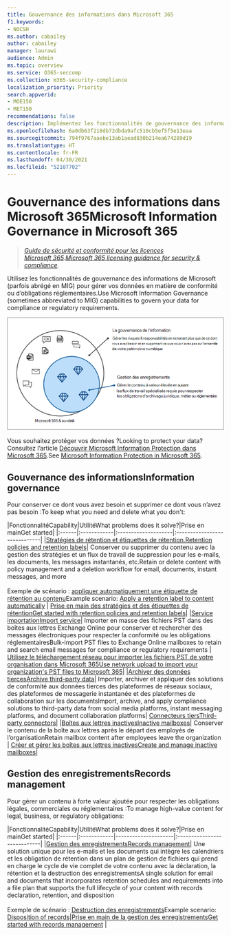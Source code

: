 ```yaml
---
title: Gouvernance des informations dans Microsoft 365
f1.keywords:
- NOCSH
ms.author: cabailey
author: cabailey
manager: laurawi
audience: Admin
ms.topic: overview
ms.service: O365-seccomp
ms.collection: m365-security-compliance
localization_priority: Priority
search.appverid:
- MOE150
- MET150
recommendations: false
description: Implémentez les fonctionnalités de gouvernance des informations de Microsoft pour gérer vos données en matière de conformité ou d’obligations réglementaires.
ms.openlocfilehash: 6a0db63f218db72dbda9afc510cb5ef5f5e13eaa
ms.sourcegitcommit: 794f9767aaebe13ab1aead830b214ea674289d19
ms.translationtype: HT
ms.contentlocale: fr-FR
ms.lasthandoff: 04/30/2021
ms.locfileid: "52107702"
---
```

# <a name="microsoft-information-governance-in-microsoft-365"></a><span data-ttu-id="3a84c-103">Gouvernance des informations dans Microsoft 365</span><span class="sxs-lookup"><span data-stu-id="3a84c-103">Microsoft Information Governance in Microsoft 365</span></span>

><span data-ttu-id="3a84c-104">*[Guide de sécurité et conformité pour les licences Microsoft 365](/office365/servicedescriptions/microsoft-365-service-descriptions/microsoft-365-tenantlevel-services-licensing-guidance/microsoft-365-security-compliance-licensing-guidance).*</span><span class="sxs-lookup"><span data-stu-id="3a84c-104">*[Microsoft 365 licensing guidance for security & compliance](/office365/servicedescriptions/microsoft-365-service-descriptions/microsoft-365-tenantlevel-services-licensing-guidance/microsoft-365-security-compliance-licensing-guidance).*</span></span>

<span data-ttu-id="3a84c-105">Utilisez les fonctionnalités de gouvernance des informations de Microsoft (parfois abrégé en MIG) pour gérer vos données en matière de conformité ou d’obligations réglementaires.</span><span class="sxs-lookup"><span data-stu-id="3a84c-105">Use Microsoft Information Governance (sometimes abbreviated to MIG) capabilities to govern your data for compliance or regulatory requirements.</span></span>

![Gérez vos données : gouvernance des informations et gestion des enregistrements](../media/information-governance-records-management.png)

<span data-ttu-id="3a84c-107">Vous souhaitez protéger vos données ?</span><span class="sxs-lookup"><span data-stu-id="3a84c-107">Looking to protect your data?</span></span> <span data-ttu-id="3a84c-108">Consultez l’article [Découvrir Microsoft Information Protection dans Microsoft 365](information-protection.md).</span><span class="sxs-lookup"><span data-stu-id="3a84c-108">See [Microsoft Information Protection in Microsoft 365](information-protection.md).</span></span>

## <a name="information-governance"></a><span data-ttu-id="3a84c-109">Gouvernance des informations</span><span class="sxs-lookup"><span data-stu-id="3a84c-109">Information governance</span></span>

<span data-ttu-id="3a84c-110">Pour conserver ce dont vous avez besoin et supprimer ce dont vous n’avez pas besoin :</span><span class="sxs-lookup"><span data-stu-id="3a84c-110">To keep what you need and delete what you don't:</span></span>
 
|<span data-ttu-id="3a84c-111">Fonctionnalité</span><span class="sxs-lookup"><span data-stu-id="3a84c-111">Capability</span></span>|<span data-ttu-id="3a84c-112">Utilité</span><span class="sxs-lookup"><span data-stu-id="3a84c-112">What problems does it solve?</span></span>|<span data-ttu-id="3a84c-113">Prise en main</span><span class="sxs-lookup"><span data-stu-id="3a84c-113">Get started</span></span>|
|:------|:------------|:--------------------|:-----------------------------|
|[<span data-ttu-id="3a84c-114">Stratégies de rétention et étiquettes de rétention.</span><span class="sxs-lookup"><span data-stu-id="3a84c-114">Retention policies and retention labels</span></span>](retention.md)| <span data-ttu-id="3a84c-115">Conserver ou supprimer du contenu avec la gestion des stratégies et un flux de travail de suppression pour les e-mails, les documents, les messages instantanés, etc.</span><span class="sxs-lookup"><span data-stu-id="3a84c-115">Retain or delete content with policy management and a deletion workflow for email, documents, instant messages, and more</span></span> <br /><br /><span data-ttu-id="3a84c-116">Exemple de scénario : [appliquer automatiquement une étiquette de rétention au contenu](apply-retention-labels-automatically.md)</span><span class="sxs-lookup"><span data-stu-id="3a84c-116">Example scenario: [Apply a retention label to content automatically](apply-retention-labels-automatically.md)</span></span> | [<span data-ttu-id="3a84c-117">Prise en main des stratégies et des étiquettes de rétention</span><span class="sxs-lookup"><span data-stu-id="3a84c-117">Get started with retention policies and retention labels</span></span>](get-started-with-retention.md)|
|[<span data-ttu-id="3a84c-118">Service importation</span><span class="sxs-lookup"><span data-stu-id="3a84c-118">Import service</span></span>](importing-pst-files-to-office-365.md)| <span data-ttu-id="3a84c-119">Importer en masse des fichiers PST dans des boîtes aux lettres Exchange Online pour conserver et rechercher des messages électroniques pour respecter la conformité ou les obligations réglementaires</span><span class="sxs-lookup"><span data-stu-id="3a84c-119">Bulk-import PST files to Exchange Online mailboxes to retain and search email messages for compliance or regulatory requirements</span></span> | [<span data-ttu-id="3a84c-120">Utilisez le téléchargement réseau pour importer les fichiers PST de votre organisation dans Microsoft 365</span><span class="sxs-lookup"><span data-stu-id="3a84c-120">Use network upload to import your organization's PST files to Microsoft 365</span></span>](use-network-upload-to-import-pst-files.md)|
|[<span data-ttu-id="3a84c-121">Archiver des données tierces</span><span class="sxs-lookup"><span data-stu-id="3a84c-121">Archive third-party data</span></span>](archiving-third-party-data.md)| <span data-ttu-id="3a84c-122">Importer, archiver et appliquer des solutions de conformité aux données tierces des plateformes de réseaux sociaux, des plateformes de messagerie instantanée et des plateformes de collaboration sur les documents</span><span class="sxs-lookup"><span data-stu-id="3a84c-122">Import, archive, and apply compliance solutions to third-party data from social media platforms, instant messaging platforms, and document collaboration platforms</span></span>| [<span data-ttu-id="3a84c-123">Connecteurs tiers</span><span class="sxs-lookup"><span data-stu-id="3a84c-123">Third-party connectors</span></span>](archiving-third-party-data.md#third-party-data-connectors)|
|[<span data-ttu-id="3a84c-124">Boîtes aux lettres inactives</span><span class="sxs-lookup"><span data-stu-id="3a84c-124">Inactive mailboxes</span></span>](inactive-mailboxes-in-office-365.md)| <span data-ttu-id="3a84c-125">Conserver le contenu de la boîte aux lettres après le départ des employés de l’organisation</span><span class="sxs-lookup"><span data-stu-id="3a84c-125">Retain mailbox content after employees leave the organization</span></span> | [<span data-ttu-id="3a84c-126">Créer et gérer les boîtes aux lettres inactives</span><span class="sxs-lookup"><span data-stu-id="3a84c-126">Create and manage inactive mailboxes</span></span>](create-and-manage-inactive-mailboxes.md)|

## <a name="records-management"></a><span data-ttu-id="3a84c-127">Gestion des enregistrements</span><span class="sxs-lookup"><span data-stu-id="3a84c-127">Records management</span></span>

<span data-ttu-id="3a84c-128">Pour gérer un contenu à forte valeur ajoutée pour respecter les obligations légales, commerciales ou réglementaires :</span><span class="sxs-lookup"><span data-stu-id="3a84c-128">To manage high-value content for legal, business, or regulatory obligations:</span></span>

|<span data-ttu-id="3a84c-129">Fonctionnalité</span><span class="sxs-lookup"><span data-stu-id="3a84c-129">Capability</span></span>|<span data-ttu-id="3a84c-130">Utilité</span><span class="sxs-lookup"><span data-stu-id="3a84c-130">What problems does it solve?</span></span>|<span data-ttu-id="3a84c-131">Prise en main</span><span class="sxs-lookup"><span data-stu-id="3a84c-131">Get started</span></span>|
|:------|:------------|---------------------|:----------------------------|
|[<span data-ttu-id="3a84c-132">Gestion des enregistrements</span><span class="sxs-lookup"><span data-stu-id="3a84c-132">Records management</span></span>](records-management.md)| <span data-ttu-id="3a84c-133">Une solution unique pour les e-mails et les documents qui intègre les calendriers et les obligation de rétention dans un plan de gestion de fichiers qui prend en charge le cycle de vie complet de votre contenu avec la déclaration, la rétention et la destruction des enregistrements</span><span class="sxs-lookup"><span data-stu-id="3a84c-133">A single solution for email and documents that incorporates retention schedules and requirements into a file plan that supports the full lifecycle of your content with records declaration, retention, and disposition</span></span> <br /><br /><span data-ttu-id="3a84c-134">Exemple de scénario : [Destruction des enregistrements](disposition.md#disposition-of-records)</span><span class="sxs-lookup"><span data-stu-id="3a84c-134">Example scenario: [Disposition of records](disposition.md#disposition-of-records)</span></span>|[<span data-ttu-id="3a84c-135">Prise en main de la gestion des enregistrements</span><span class="sxs-lookup"><span data-stu-id="3a84c-135">Get started with records management</span></span>](get-started-with-records-management.md) |